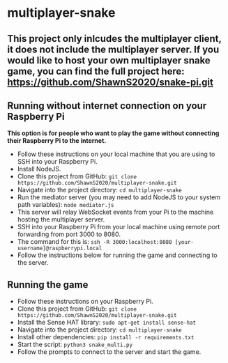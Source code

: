 # multiplayer-snake

## This project only inlcudes the multiplayer client, it does not include the multiplayer server. If you would like to host your own multiplayer snake game, you can find the full project here: https://github.com/ShawnS2020/snake-pi.git

## Running without internet connection on your Raspberry Pi

**This option is for people who want to play the game without connecting their Raspberry Pi to the internet.**
- Follow these instructions on your local machine that you are using to SSH into your Raspberry Pi.
- Install NodeJS.
- Clone this project from GitHub: `git clone https://github.com/ShawnS2020/multiplayer-snake.git`
- Navigate into the project directory: `cd multiplayer-snake`
- Run the mediator server (you may need to add NodeJS to your system path variables): `node mediator.js`
- This server will relay WebSocket events from your Pi to the machine hosting the multiplayer server.
- SSH into your Raspberry Pi from your local machine using remote port forwarding from port 3000 to 8080.
- The command for this is: `ssh -R 3000:localhost:8080 [your-username]@raspberrypi.local`
- Follow the instructions below for running the game and connecting to the server.

## Running the game

- Follow these instructions on your Raspberry Pi.
- Clone this project from GitHub: `git clone https://github.com/ShawnS2020/multiplayer-snake.git`
- Install the Sense HAT library: `sudo apt-get install sense-hat`
- Navigate into the project directory: `cd multiplayer-snake`
- Install other dependencies: `pip install -r requirements.txt`
- Start the script: `python3 snake_multi.py`
- Follow the prompts to connect to the server and start the game.